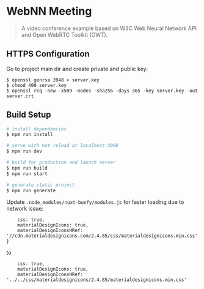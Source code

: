 # WebNN Meeting

> A video conference example based on W3C Web Neural Network API and Open WebRTC Toolkit (OWT).


## HTTPS Configuration

Go to project main dir and create private and public key:
```
$ openssl genrsa 2048 > server.key
$ chmod 400 server.key
$ openssl req -new -x509 -nodes -sha256 -days 365 -key server.key -out server.crt
```

## Build Setup

``` bash
# install dependencies
$ npm run install

# serve with hot reload at localhost:3000
$ npm run dev

# build for production and launch server
$ npm run build
$ npm run start

# generate static project
$ npm run generate
```

Update `.node_modules/nuxt-buefy/modules.js` for faster loading due to network issue:

``` const defaults = {
    css: true,
    materialDesignIcons: true,
    materialDesignIconsHRef: '//cdn.materialdesignicons.com/2.4.85/css/materialdesignicons.min.css'
}
```

to

``` const defaults = {
    css: true,
    materialDesignIcons: true,
    materialDesignIconsHRef: '../../css/materialdesignicons/2.4.85/materialdesignicons.min.css'
```
